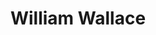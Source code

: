 ---
title:  William Wallace
description:
permalink: /person/william-wallace/index.html
layout: base
tags:
  - WilliamWallace
  - pages
---
